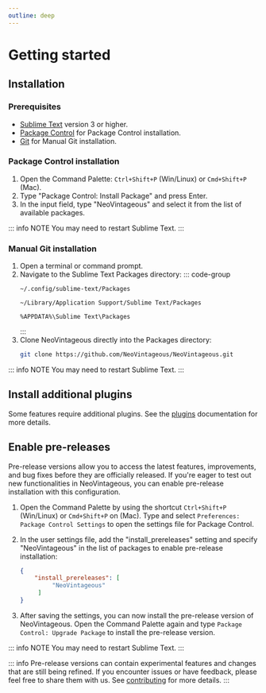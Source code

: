 ```yaml
---
outline: deep
---
```


# Getting started

## Installation

### Prerequisites

- [Sublime Text](https://www.sublimetext.com/) version 3 or higher.
- [Package Control](https://packagecontrol.io/installation) for Package Control installation.
- [Git](https://git-scm.com/) for Manual Git installation.

### Package Control installation

1. Open the Command Palette: `Ctrl+Shift+P` (Win/Linux) or `Cmd+Shift+P` (Mac).
1. Type "Package Control: Install Package" and press Enter.
1. In the input field, type "NeoVintageous" and select it from the list of available packages.

::: info NOTE
You may need to restart Sublime Text.
:::

### Manual Git installation

1. Open a terminal or command prompt.
1. Navigate to the Sublime Text Packages directory:
   ::: code-group
   ``` [Linux]
   ~/.config/sublime-text/Packages
   ```
   ``` [Mac]
   ~/Library/Application Support/Sublime Text/Packages
   ```
   ``` [Windows]
   %APPDATA%\Sublime Text\Packages
   ```
   :::
1. Clone NeoVintageous directly into the Packages directory:
   ```bash
   git clone https://github.com/NeoVintageous/NeoVintageous.git
   ```

::: info NOTE
You may need to restart Sublime Text.
:::

## Install additional plugins

Some features require additional plugins. See the [plugins](/plugins) documentation for more details.

## Enable pre-releases

Pre-release versions allow you to access the latest features, improvements, and bug fixes before they are officially released. If you're eager to test out new functionalities in NeoVintageous, you can enable pre-release installation with this configuration.

1. Open the Command Palette by using the shortcut `Ctrl+Shift+P` (Win/Linux) or `Cmd+Shift+P` on (Mac). Type and select `Preferences: Package Control Settings` to open the settings file for Package Control.

1. In the user settings file, add the "install_prereleases" setting and specify "NeoVintageous" in the list of packages to enable pre-release installation:

   ```json
   {
       "install_prereleases": [
            "NeoVintageous"
        ]
   }
   ```

1. After saving the settings, you can now install the pre-release version of NeoVintageous. Open the Command Palette again and type `Package Control: Upgrade Package` to install the pre-release version.

::: info NOTE
You may need to restart Sublime Text.
:::

::: info
Pre-release versions can contain experimental features and changes that are still being refined. If you encounter issues or have feedback, please feel free to share them with us. See [contributing](/contributing) for more details.
:::
